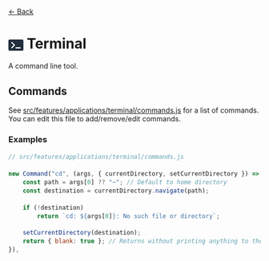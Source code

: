 [← Back](../README.md)

# <img src="../../../../public/media/applications/icons/terminal.svg" width=30 height=30 style="vertical-align: middle; background: none;"/> Terminal 

A command line tool.

## Commands

See [src/features/applications/terminal/commands.js](../../../../src/features/applications/terminal/commands.js) for a list of commands. You can edit this file to add/remove/edit commands.

### Examples

```js
// src/features/applications/terminal/commands.js

new Command("cd", (args, { currentDirectory, setCurrentDirectory }) => {
	const path = args[0] ?? "~"; // Default to home directory
	const destination = currentDirectory.navigate(path);

	if (!destination)
		return `cd: ${args[0]}: No such file or directory`;

	setCurrentDirectory(destination);
	return { blank: true }; // Returns without printing anything to the terminal
}),
```